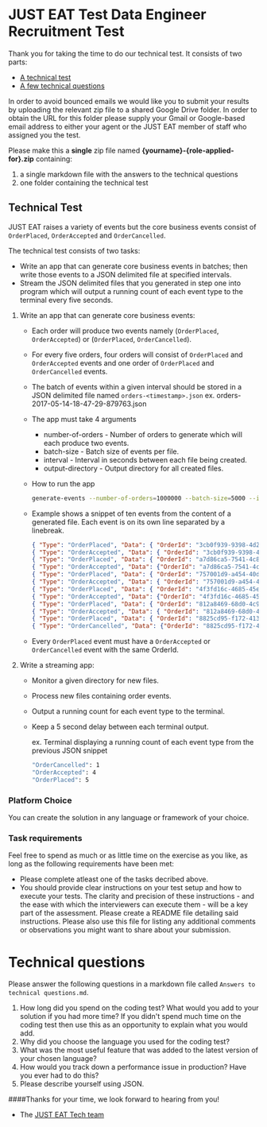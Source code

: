 JUST EAT Test Data Engineer Recruitment Test
==================================

Thank you for taking the time to do our technical test. It consists of two parts:

* [A technical test](#technical-test)
* [A few technical questions](#technical-questions)

In order to avoid bounced emails we would like you to submit your results by uploading the relevant zip file to a shared Google Drive folder. In order to obtain the URL for this folder please supply your Gmail or Google-based email address to either your agent or the JUST EAT member of staff who assigned you the test.

Please make this a **single** zip file named **{yourname}-{role-applied-for}.zip** containing:

1. a single markdown file with the answers to the technical questions
2. one folder containing the technical test

## Technical Test

JUST EAT raises a variety of events but the core business events consist of `OrderPlaced`, `OrderAccepted` and `OrderCancelled`.

The technical test consists of two tasks:

* Write an app that can generate core business events in batches; then write those events to a JSON delimited file at specified intervals.
* Stream the JSON delimited files that you generated in step one into program which will output a running count of each event type to the terminal every five seconds.

1. Write an app that can generate core business events:

	* Each order will produce two events namely (`OrderPlaced`, `OrderAccepted`) or (`OrderPlaced`, `OrderCancelled`).
	* For every five orders, four orders will consist of `OrderPlaced` and `OrderAccepted` events and one order of `OrderPlaced` and `OrderCancelled` events.
	* The batch of events within a given interval should be stored in a JSON delimited file named `orders-<timestamp>.json` ex. orders-2017-05-14-18-47-29-879763.json
	* The app must take 4 arguments
		* number-of-orders - Number of orders to generate which will each produce two events.
		* batch-size - Batch size of events per file.
		* interval - Interval in seconds between each file being created.
		* output-directory - Output directory for all created files.
	* How to run the app

		```bash
		generate-events --number-of-orders=1000000 --batch-size=5000 --interval=1 --output-directory=<local-dir>
		```
	* Example shows a snippet of ten events from the content of a generated file. Each event is on its own line separated by a linebreak.

		```json
		{ "Type": "OrderPlaced", "Data": { "OrderId": "3cb0f939-9398-4d29-a28f-2a1a3a6ce3b2", "TimestampUtc": "2017-05-14T19:12:32Z" } }
		{ "Type": "OrderAccepted", "Data": { "OrderId": "3cb0f939-9398-4d29-a28f-2a1a3a6ce3b2", "TimestampUtc": "2017-05-14T19:12:32Z"} }
		{ "Type": "OrderPlaced", "Data": { "OrderId": "a7d86ca5-7541-4c86-a7ad-1bec2b070b3c", "TimestampUtc": "2017-05-14T19:12:33Z" } }
		{ "Type": "OrderAccepted", "Data": {"OrderId": "a7d86ca5-7541-4c86-a7ad-1bec2b070b3c", "TimestampUtc": "2017-05-14T19:12:33Z"} }
		{ "Type": "OrderPlaced", "Data": { "OrderId": "757001d9-a454-40d3-a14b-9f0f9440be9f", "TimestampUtc": "2017-05-14T19:12:34Z" } }
		{ "Type": "OrderAccepted", "Data": { "OrderId": "757001d9-a454-40d3-a14b-9f0f9440be9f", "TimestampUtc": "2017-05-14T19:12:34Z"} }
		{ "Type": "OrderPlaced", "Data": { "OrderId": "4f3fd16c-4685-45e6-a6f9-823f5f73a7d0", "TimestampUtc": "2017-05-14T19:12:35Z" } }
		{ "Type": "OrderAccepted", "Data": {"OrderId": "4f3fd16c-4685-45e6-a6f9-823f5f73a7d0", "TimestampUtc": "2017-05-14T19:12:35Z"} }
		{ "Type": "OrderPlaced", "Data": { "OrderId": "812a8469-68d0-4c9b-8429-d46d51d63db3", "TimestampUtc": "2017-05-14T19:12:36Z" } }
		{ "Type": "OrderAccepted", "Data": { "OrderId": "812a8469-68d0-4c9b-8429-d46d51d63db3", "TimestampUtc": "2017-05-14T19:12:36Z"} }
		{ "Type": "OrderPlaced", "Data": { "OrderId": "8825cd95-f172-4132-9793-864b4dd725df", "TimestampUtc": "2017-05-14T19:12:37Z" } }
		{ "Type": "OrderCancelled", "Data": {"OrderId": "8825cd95-f172-4132-9793-864b4dd725df", "TimestampUtc": "2017-05-14T19:12:37Z"} }
		```
	* Every `OrderPlaced` event must have a `OrderAccepted` or `OrderCancelled` event with the same OrderId.

2. Write a streaming app:

	* Monitor a given directory for new files.
	* Process new files containing order events.
	* Output a running count for each event type to the terminal.
	* Keep a 5 second delay between each terminal output.

		ex. Terminal displaying a running count of each event type from the previous JSON snippet
		```bash
		"OrderCancelled": 1
		"OrderAccepted": 4
		"OrderPlaced": 5
		```

### Platform Choice

You can create the solution in any language or framework of your choice.

### Task requirements

Feel free to spend as much or as little time on the exercise as you like, as long as the following requirements have been met: 

- Please complete atleast one of the tasks decribed above.
- You should provide clear instructions on your test setup and how to execute your tests. The clarity and precision of these instructions - and the ease with which the interviewers can execute them - will be a key part of the assessment. Please create a README file detailing said instructions. Please also use this file for listing any additional comments or observations you might want to share about your submission.

# Technical questions

Please answer the following questions in a markdown file called `Answers to technical questions.md`.

1. How long did you spend on the coding test? What would you add to your solution if you had more time? If you didn't spend much time on the coding test then use this as an opportunity to explain what you would add.
2. Why did you choose the language you used for the coding test?
3. What was the most useful feature that was added to the latest version of your chosen language?
4. How would you track down a performance issue in production? Have you ever had to do this?
5. Please describe yourself using JSON.

####Thanks for your time, we look forward to hearing from you!
- The [JUST EAT Tech team](http://github.com/justeat)
